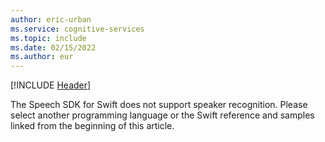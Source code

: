 ```yaml
---
author: eric-urban
ms.service: cognitive-services
ms.topic: include
ms.date: 02/15/2022
ms.author: eur
---
```


[!INCLUDE [Header](../../common/swift.md)]

The Speech SDK for Swift does not support speaker recognition. Please select another programming language or the Swift reference and samples linked from the beginning of this article. 
